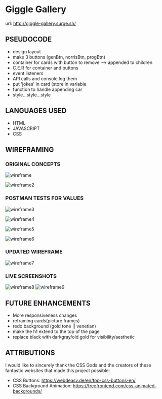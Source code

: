 # Giggle Gallery
url: http://giggle-gallery.surge.sh/


## PSEUDOCODE

- design layout
- make 3 buttons (genBtn, norrisBtn, progBtn)
- container for cards with button to remove --> appended to children
- C.E.R for container and buttons
- event listeners
- API calls and console.log them
- put 'jokes' in card (store in variable
- function to handle appending car
- style...style...style

## LANGUAGES USED 
- HTML
- JAVASCRIPT
- CSS


## WIREFRAMING

### ORIGINAL CONCEPTS
![wireframe](css/455B875A-3F11-4F9E-94CA-392505011127_1_105_c.jpeg)

![wireframe2](css/90F40AF5-D120-450A-B40B-F99403820800_1_105_c.jpeg)

### POSTMAN TESTS FOR VALUES
![wireframe3](css/Screen%20Shot%202020-11-16%20at%203.37.09%20PM.png)

![wireframe4](css/Screen%20Shot%202020-11-16%20at%203.37.24%20PM.png)

![wireframe5](css/Screen%20Shot%202020-11-16%20at%203.37.50%20PM.png)

![wireframe6](css/Screen%20Shot%202020-11-16%20at%203.37.59%20PM.png)

### UPDATED WIREFRAME
![wireframe7](css/Giggle%20Gallery.png)

### LIVE SCREENSHOTS
![wireframe8](css/Live%20build%201.png)
![wireframe9](css/Live%20build%202.png)


## FUTURE ENHANCEMENTS

- More responsiveness changes
- reframing cards(picture frames)
- redo background (gold tone || venetian)
- make the h1 extend to the top of the page
- replace black with darkgray/old gold for visibility/aesthetic


## ATTRIBUTIONS

I would like to sincerely thank the CSS Gods and the creators of these fantastic websites that made this project possible:
- CSS Buttons: https://webdeasy.de/en/top-css-buttons-en/
- CSS Background Animation: https://freefrontend.com/css-animated-backgrounds/
